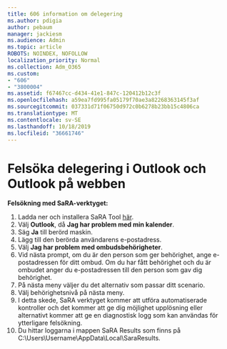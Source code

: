 ```yaml
---
title: 606 information om delegering
ms.author: pdigia
author: pebaum
manager: jackiesm
ms.audience: Admin
ms.topic: article
ROBOTS: NOINDEX, NOFOLLOW
localization_priority: Normal
ms.collection: Adm_O365
ms.custom:
- "606"
- "3800004"
ms.assetid: f67467cc-d434-41e1-847c-120412b12c3f
ms.openlocfilehash: a59ea7fd995fa05179f70ae3a82268363145f3af
ms.sourcegitcommit: 037331d71f06750d972c0b6278b23bb15c4806ca
ms.translationtype: MT
ms.contentlocale: sv-SE
ms.lasthandoff: 10/18/2019
ms.locfileid: "36661746"
---
```

# <a name="troubleshooting-delegation-in-outlook-and-outlook-on-the-web"></a>Felsöka delegering i Outlook och Outlook på webben

**Felsökning med SaRA-verktyget:**

1. Ladda ner och installera SaRA Tool [här](https://aka.ms/SaRA-SkypeForBusinessSignIn).
1. Välj **Outlook**, då **Jag har problem med min kalender**.
1. Säg **Ja** till berörd maskin.
1. Lägg till den berörda användarens e-postadress.
1. Välj **Jag har problem med ombudsbehörigheter**.
1. Vid nästa prompt, om du är den person som ger behörighet, ange e-postadressen för ditt ombud. Om du har fått behörighet och du är ombudet anger du e-postadressen till den person som gav dig behörighet.
1. På nästa meny väljer du det alternativ som passar ditt scenario.
1. Välj behörighetsnivå på nästa meny.
1. I detta skede, SaRA verktyget kommer att utföra automatiserade kontroller och det kommer att ge dig möjlighet upplösning eller alternativt kommer att ge en diagnostisk logg som kan användas för ytterligare felsökning.
1. Du hittar loggarna i mappen SaRA Results som finns på C:\Users\Username\AppData\Local\SaraResults.
